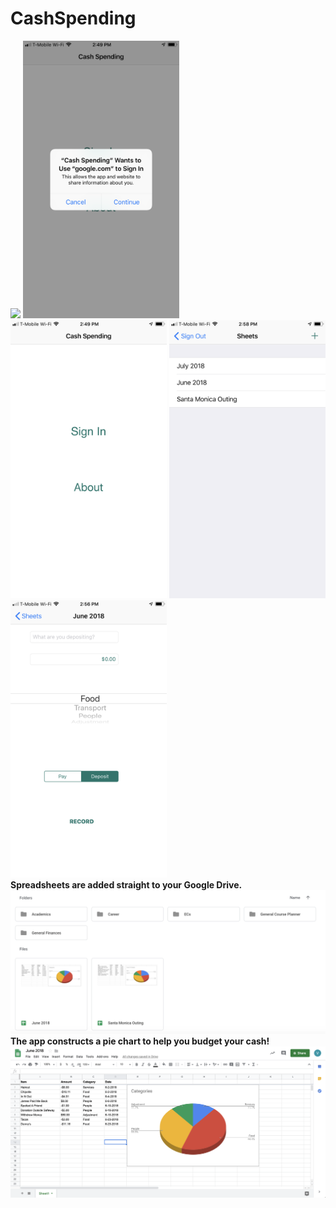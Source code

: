 # CashSpending

<kbd><img src="images/appicon.PNG" width="250"></kbd> <kbd><img src="images/googlesignin.PNG" width="250"></kbd><kbd><img src="images/introscreen.PNG" width="250"></kbd>
<kbd><img src="images/sheetlist.PNG" width="250"></kbd> <kbd><img src="images/sheetupdate.PNG" width="250"></kbd>
<br>
<b> Spreadsheets are added straight to your Google Drive. </b>
<kbd><img src="images/drive.png"></kbd>
<br>
<b> The app constructs a pie chart to help you budget your cash! </b>
<kbd><img src="images/spreadsheet.png"></kbd>
